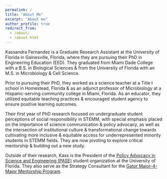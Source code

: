 ```yaml
---
permalink: /
title: "About Me"
excerpt: "About me"
author_profile: true
redirect_from: 
  - /about/
  - /about.html
---
```


Kassandra Fernandez is a Graduate Research Assistant at the University of Florida in Gainesville, Florida, where they are pursuing their PhD in Engineering Education (EED). They graduated from Miami Dade College with a B.S. in Biological Sciences & from the University of Florida with an M.S. in Microbiology & Cell Science. 

Prior to pursuing their PhD, they worked as a science teacher at a Title I school in Homestead, Florida & as an adjunct professor of Microbiology at a Hispanic-serving community college in Miami, Florida. As an educator, they utilized equitable teaching practices & encouraged student agency to ensure positive learning outcomes. 

Their first year of PhD research focused on undergraduate student perceptions of social responsibility in STEMM, with special emphasis placed on the importance of science communication & policy advocacy, as well as the intersection of institutional culture & transformational change towards cultivating more inclusive & equitable access for underrepresented minority students in STEMM fields. They are now pivoting to explore critical mentorship & building out a new study.

Outside of their research, Kass is the President of the [Policy Advocacy in Science and Engineering (PASE)](https://gator-pase-links.netlify.app/) student organization at the University of Florida. They also serve as the Strategy Consultant for the [Gator Major-4-Major Mentorship Program](https://www.linkedin.com/company/ufgm4m/).
